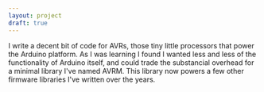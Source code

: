 ```yaml
---
layout: project
draft: true
---
```


I write a decent bit of code for AVRs, those tiny little processors that power
the Arduino platform. As I was learning I found I wanted less and less of the
functionality of Arduino itself, and could trade the substancial overhead for
a minimal library I've named AVRM. This library now powers a few other firmware
libraries I've written over the years.

